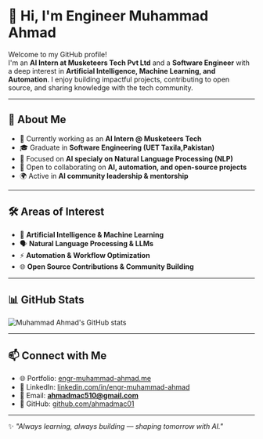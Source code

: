 # 👋 Hi, I'm Engineer Muhammad Ahmad  

Welcome to my GitHub profile!  
I'm an **AI Intern at Musketeers Tech Pvt Ltd** and a **Software Engineer** with a deep interest in **Artificial Intelligence, Machine Learning, and Automation**. I enjoy building impactful projects, contributing to open source, and sharing knowledge with the tech community.  

---

## 🚀 About Me
- 💼 Currently working as an **AI Intern @ Musketeers Tech**  
- 🎓 Graduate in **Software Engineering (UET Taxila,Pakistan)**  
- 🌱 Focused on **AI specialy on Natural Language Processing (NLP)**  
- 🤝 Open to collaborating on **AI, automation, and open-source projects**  
- 🌍 Active in **AI community leadership & mentorship**  

---

## 🛠️ Areas of Interest
- 🤖 **Artificial Intelligence & Machine Learning**  
- 🗣️ **Natural Language Processing & LLMs**  
- ⚡ **Automation & Workflow Optimization**  
- 🌐 **Open Source Contributions & Community Building**  

---

## 📊 GitHub Stats
![Muhammad Ahmad's GitHub stats](https://github-readme-stats.vercel.app/api?username=ahmadmac01&show_icons=true&theme=tokyonight)  


---

## 📫 Connect with Me
- 🌐 Portfolio: [engr-muhammad-ahmad.me](https://www.engr-muhammad-ahmad.me)  
- 💼 LinkedIn: [linkedin.com/in/engr-muhammad-ahmad](https://www.linkedin.com/in/ahmadmac01)  
- 📧 Email: **ahmadmac510@gmail.com**  
- 🐙 GitHub: [github.com/ahmadmac01](https://github.com/ahmadmac01)  

---

✨ _"Always learning, always building — shaping tomorrow with AI."_  

